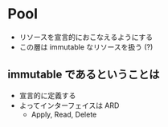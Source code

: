 # Pool

- リソースを宣言的におこなえるようにする
- この層は immutable なリソースを扱う (?)

## immutable であるということは

- 宣言的に定義する
- よってインターフェイスは ARD
  - Apply, Read, Delete
